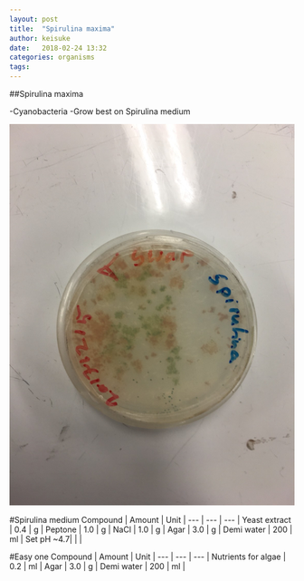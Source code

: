 ```yaml
---
layout: post
title:  "Spirulina maxima"
author: keisuke
date:   2018-02-24 13:32
categories: organisms
tags:
---
```

##Spirulina maxima

-Cyanobacteria
-Grow best on Spirulina medium

![Image of spirulina](/images/spirulina.jpg)

#Spirulina medium
Compound | Amount | Unit |
--- | --- | --- |
Yeast extract | 0.4 | g |
Peptone	| 1.0 |	g |
NaCl	| 1.0 |	g |
Agar	| 3.0	| g |
Demi water |	200	| ml |
Set pH ~4.7| | |

#Easy one
Compound | Amount | Unit |
--- | --- | --- |
Nutrients for algae | 0.2 | ml |
Agar | 3.0 | g |
Demi water | 200 | ml |
